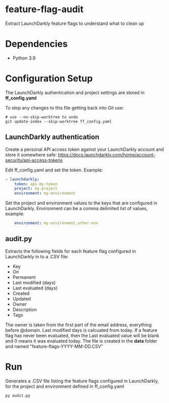 # feature-flag-audit
Extract LaunchDarkly feature flags to understand what to clean up

# Dependencies
- Python 3.9

# Configuration Setup
The LaunchDarkly authentication and project settings are stored in **ff_config.yaml**

To stop any changes to this file getting back into Git use:
```
# use --no-skip-worktree to undo
git update-index --skip-worktree ff_config.yaml
```
## LaunchDarkly authentication
Create a personal API access token against your LaunchDarkly account and store it somewhere safe:
https://docs.launchdarkly.com/home/account-security/api-access-tokens

Edit ff_config.yaml and set the token. Example:
```yaml
- launchdarkly:
    token: api-my-token
    project: my-project
    environment: my-environment
```

Set the project and environment values to the keys that are configured in LaunchDarkly. Environment can be a comma delimited list of values, example:
```yaml
    environment: my-environment,other-env
```

## audit.py
Extracts the following fields for each feature flag configured in LaunchDarkly in to a .CSV file:
- Key
- On
- Permanent
- Last modified (days)
- Last evaluated (days)
- Created
- Updated
- Owner 
- Description
- Tags

The owner is taken from the first part of the email address, everything before @domain. Last modified days is calcuated from today. If a feature flag has never been evaluated, then the Last evaluated value will be blank and 0 means it was evaluated today. The file is created in the **data** folder and named \"feature-flags-YYYY-MM-DD.CSV\"

# Run
Generates a .CSV file listing the feature flags configured in LaunchDarkly, for the project and environment defined in ff_config.yaml
```python
py audit.py
```